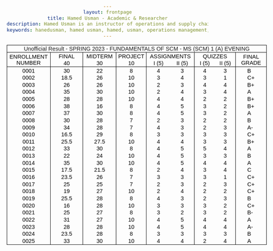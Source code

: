 ```yaml
---
layout: frontpage
title: Hamed Usman - Academic & Researcher
description: Hamed Usman is an instructor of operations and supply chain management at a university. 
keywords: hanedusman, hamed usman, hamed, usman, operations management, supply chain management, logistics, scm
---
```


<html xmlns:o="urn:schemas-microsoft-com:office:office"
xmlns:x="urn:schemas-microsoft-com:office:excel"
xmlns="http://www.w3.org/TR/REC-html40">

<head>
<meta name=Generator content="Microsoft Excel 15">
<style id="example_25868_Styles">
<!--table
	{mso-displayed-decimal-separator:"\.";
	mso-displayed-thousand-separator:"\,";}
@page
	{margin:.75in .7in .75in .7in;
	mso-header-margin:.3in;
	mso-footer-margin:.3in;}
tr
	{mso-height-source:auto;}
col
	{mso-width-source:auto;}
br
	{mso-data-placement:same-cell;}
.style0
	{mso-number-format:General;
	text-align:general;
	vertical-align:bottom;
	white-space:nowrap;
	mso-rotate:0;
	mso-background-source:auto;
	mso-pattern:auto;
	color:black;
	font-size:12.0pt;
	font-weight:400;
	font-style:normal;
	text-decoration:none;
	font-family:Calibri, sans-serif;
	mso-font-charset:0;
	border:none;
	mso-protection:locked visible;
	mso-style-name:Normal;
	mso-style-id:0;}
.style16
	{mso-number-format:0%;
	mso-style-name:Percent;
	mso-style-id:5;}
td
	{mso-style-parent:style0;
	padding:0px;
	mso-ignore:padding;
	color:black;
	font-size:12.0pt;
	font-weight:400;
	font-style:normal;
	text-decoration:none;
	font-family:Calibri, sans-serif;
	mso-font-charset:0;
	mso-number-format:General;
	text-align:general;
	vertical-align:bottom;
	border:none;
	mso-background-source:auto;
	mso-pattern:auto;
	mso-protection:locked visible;
	white-space:nowrap;
	mso-rotate:0;}
.xl65
	{mso-style-parent:style0;
	font-size:11.0pt;
	font-family:Arial, sans-serif;
	mso-font-charset:0;
	text-align:center;
	vertical-align:middle;
	border-top:.5pt solid windowtext;
	border-right:.5pt solid windowtext;
	border-bottom:none;
	border-left:.5pt solid windowtext;
	white-space:normal;}
.xl66
	{mso-style-parent:style0;
	font-size:11.0pt;
	font-family:Arial, sans-serif;
	mso-font-charset:0;
	text-align:center;
	vertical-align:middle;
	border-top:.5pt solid windowtext;
	border-right:none;
	border-bottom:none;
	border-left:.5pt solid windowtext;
	white-space:normal;}
.xl67
	{mso-style-parent:style0;
	font-size:11.0pt;
	font-family:Arial, sans-serif;
	mso-font-charset:0;
	text-align:center;
	vertical-align:middle;
	border-top:none;
	border-right:.5pt solid windowtext;
	border-bottom:.5pt solid windowtext;
	border-left:none;
	white-space:normal;}
.xl68
	{mso-style-parent:style0;
	font-size:11.0pt;
	font-family:Arial, sans-serif;
	mso-font-charset:0;
	text-align:center;
	vertical-align:middle;
	border-top:none;
	border-right:.5pt solid windowtext;
	border-bottom:none;
	border-left:.5pt solid windowtext;}
.xl69
	{mso-style-parent:style0;
	font-size:11.0pt;
	font-family:Arial, sans-serif;
	mso-font-charset:0;
	text-align:center;
	vertical-align:middle;
	border-top:none;
	border-right:.5pt solid windowtext;
	border-bottom:.5pt solid windowtext;
	border-left:.5pt solid windowtext;}
.xl70
	{mso-style-parent:style0;
	font-size:11.0pt;
	font-family:Arial, sans-serif;
	mso-font-charset:0;
	text-align:center;
	vertical-align:middle;
	border-top:none;
	border-right:none;
	border-bottom:none;
	border-left:.5pt solid windowtext;}
.xl71
	{mso-style-parent:style0;
	font-size:11.0pt;
	font-family:Arial, sans-serif;
	mso-font-charset:0;
	text-align:center;
	vertical-align:middle;
	border-top:none;
	border-right:.5pt solid windowtext;
	border-bottom:none;
	border-left:none;}
.xl72
	{mso-style-parent:style0;
	font-size:11.0pt;
	font-family:Arial, sans-serif;
	mso-font-charset:0;
	text-align:center;
	vertical-align:middle;}
.xl73
	{mso-style-parent:style0;
	font-size:11.0pt;
	font-family:Arial, sans-serif;
	mso-font-charset:0;
	text-align:center;
	vertical-align:middle;
	border-top:none;
	border-right:none;
	border-bottom:.5pt solid windowtext;
	border-left:.5pt solid windowtext;}
.xl74
	{mso-style-parent:style0;
	font-size:11.0pt;
	font-family:Arial, sans-serif;
	mso-font-charset:0;
	text-align:center;
	vertical-align:middle;
	border-top:none;
	border-right:.5pt solid windowtext;
	border-bottom:.5pt solid windowtext;
	border-left:none;}
.xl75
	{mso-style-parent:style0;
	font-size:11.0pt;
	font-family:Arial, sans-serif;
	mso-font-charset:0;
	text-align:center;
	vertical-align:middle;
	border-top:none;
	border-right:none;
	border-bottom:.5pt solid windowtext;
	border-left:.5pt solid windowtext;
	white-space:normal;}
.xl76
	{mso-style-parent:style0;
	font-size:11.0pt;
	font-family:Arial, sans-serif;
	mso-font-charset:0;
	text-align:center;
	vertical-align:middle;
	border-top:none;
	border-right:.5pt solid windowtext;
	border-bottom:.5pt solid windowtext;
	border-left:.5pt solid windowtext;
	white-space:normal;}
.xl77
	{mso-style-parent:style0;
	font-size:11.0pt;
	font-family:Arial, sans-serif;
	mso-font-charset:0;
	text-align:left;
	vertical-align:middle;
	border-top:none;
	border-right:.5pt solid windowtext;
	border-bottom:none;
	border-left:none;}
.xl78
	{mso-style-parent:style0;
	font-size:11.0pt;
	font-family:Arial, sans-serif;
	mso-font-charset:0;
	text-align:left;
	vertical-align:middle;
	border-top:none;
	border-right:.5pt solid windowtext;
	border-bottom:.5pt solid windowtext;
	border-left:none;}
.xl79
	{mso-style-parent:style0;
	font-size:11.0pt;
	font-family:Arial, sans-serif;
	mso-font-charset:0;
	text-align:center;
	vertical-align:middle;
	border-top:.5pt solid windowtext;
	border-right:.5pt solid windowtext;
	border-bottom:none;
	border-left:.5pt solid windowtext;}
.xl80
	{mso-style-parent:style0;
	font-size:11.0pt;
	font-family:Arial, sans-serif;
	mso-font-charset:0;
	text-align:center;
	vertical-align:middle;
	border-top:none;
	border-right:none;
	border-bottom:.5pt solid windowtext;
	border-left:none;}
.xl81
	{mso-style-parent:style0;
	font-size:11.0pt;
	font-family:Arial, sans-serif;
	mso-font-charset:0;
	text-align:center;
	vertical-align:middle;
	border-top:none;
	border-right:none;
	border-bottom:.5pt solid windowtext;
	border-left:none;
	white-space:normal;}
.xl82
	{mso-style-parent:style16;
	font-size:11.0pt;
	font-family:Arial, sans-serif;
	mso-font-charset:0;
	text-align:center;
	vertical-align:middle;
	border-top:none;
	border-right:.5pt solid windowtext;
	border-bottom:none;
	border-left:.5pt solid windowtext;
	white-space:normal;}
.xl83
	{mso-style-parent:style0;
	font-size:11.0pt;
	font-family:Arial, sans-serif;
	mso-font-charset:0;
	text-align:center;
	vertical-align:middle;
	border-top:.5pt solid windowtext;
	border-right:.5pt solid windowtext;
	border-bottom:none;
	border-left:none;
	white-space:normal;}
.xl84
	{mso-style-parent:style0;
	font-size:11.0pt;
	font-family:Arial, sans-serif;
	mso-font-charset:0;
	text-align:center;
	vertical-align:middle;
	border-top:.5pt solid windowtext;
	border-right:none;
	border-bottom:none;
	border-left:none;
	white-space:normal;}
.xl85
	{mso-style-parent:style0;
	font-size:11.0pt;
	font-family:Arial, sans-serif;
	mso-font-charset:0;
	mso-number-format:"\@";
	text-align:center;
	vertical-align:middle;
	border-top:none;
	border-right:none;
	border-bottom:none;
	border-left:.5pt solid windowtext;}
.xl86
	{mso-style-parent:style0;
	font-size:11.0pt;
	font-family:Arial, sans-serif;
	mso-font-charset:0;
	mso-number-format:"\@";
	text-align:center;
	vertical-align:middle;
	border-top:none;
	border-right:none;
	border-bottom:.5pt solid windowtext;
	border-left:.5pt solid windowtext;}
.xl87
	{mso-style-parent:style0;
	font-size:11.0pt;
	font-family:Arial, sans-serif;
	mso-font-charset:0;
	text-align:center;
	vertical-align:middle;
	border-top:.5pt solid windowtext;
	border-right:none;
	border-bottom:.5pt solid windowtext;
	border-left:.5pt solid windowtext;}
.xl88
	{mso-style-parent:style0;
	font-size:11.0pt;
	font-family:Arial, sans-serif;
	mso-font-charset:0;
	text-align:center;
	vertical-align:middle;
	border-top:.5pt solid windowtext;
	border-right:none;
	border-bottom:.5pt solid windowtext;
	border-left:none;}
.xl89
	{mso-style-parent:style0;
	font-size:11.0pt;
	font-family:Arial, sans-serif;
	mso-font-charset:0;
	text-align:center;
	vertical-align:middle;
	border-top:.5pt solid windowtext;
	border-right:.5pt solid windowtext;
	border-bottom:.5pt solid windowtext;
	border-left:none;}
-->
</style>
</head>

<body link="#0563C1" vlink="#954F72" class=xl72>
<!--[if !excel]>&nbsp;&nbsp;<![endif]-->
<!--The following information was generated by Microsoft Excel's Publish as Web
Page wizard.-->
<!--If the same item is republished from Excel, all information between the DIV
tags will be replaced.-->
<!----------------------------->
<!--START OF OUTPUT FROM EXCEL PUBLISH AS WEB PAGE WIZARD -->
<!----------------------------->

<div id="example_25868" align=center x:publishsource="Excel">

<table border=0 cellpadding=0 cellspacing=0 width=684 style='border-collapse:
 collapse;table-layout:fixed;width:511pt'>
 <col class=xl72 width=113 style='mso-width-source:userset;mso-width-alt:3626;
 width:85pt'>
 <col class=xl72 width=87 span=2 style='width:65pt'>
 <col class=xl72 width=79 style='mso-width-source:userset;mso-width-alt:2517;
 width:59pt'>
 <col class=xl72 width=63 span=2 style='mso-width-source:userset;mso-width-alt:
 2005;width:47pt'>
 <col class=xl72 width=55 span=2 style='mso-width-source:userset;mso-width-alt:
 1749;width:41pt'>
 <col class=xl72 width=31 style='mso-width-source:userset;mso-width-alt:981;
 width:23pt'>
 <col class=xl72 width=51 style='mso-width-source:userset;mso-width-alt:1621;
 width:38pt'>
 <tr height=19 style='height:14.0pt'>
  <td colspan=10 height=19 class=xl87 width=684 style='border-right:.5pt solid black;
  height:14.0pt;width:511pt'><a name="Print_Area">Unofficial Result - SPRING
  2023 -<span style='mso-spacerun:yes'>  </span>FUNDAMENTALS OF SCM - MS (SCM)
  1 (A) EVENING</a></td>
 </tr>
 <tr height=20 style='mso-height-source:userset;height:15.0pt'>
  <td rowspan=2 height=39 class=xl65 width=113 style='border-bottom:.5pt solid black;
  height:29.0pt;border-top:none;width:85pt'>ENROLLMENT NUMBER</td>
  <td class=xl65 width=87 style='border-top:none;border-left:none;width:65pt'>FINAL<span
  style='mso-spacerun:yes'> </span></td>
  <td class=xl65 width=87 style='border-top:none;border-left:none;width:65pt'>MIDTERM</td>
  <td class=xl66 width=79 style='border-top:none;border-left:none;width:59pt'>PROJECT</td>
  <td colspan=2 class=xl66 width=126 style='width:94pt'>ASSIGNMENTS</td>
  <td colspan=2 class=xl66 width=110 style='border-right:.5pt solid black;
  width:82pt'>QUIZZES</td>
  <td colspan=2 rowspan=2 class=xl66 width=82 style='border-right:.5pt solid black;
  border-bottom:.5pt solid black;width:61pt'>FINAL GRADE</td>
 </tr>
 <tr height=19 style='height:14.0pt'>
  <td height=19 class=xl82 width=87 style='height:14.0pt;border-left:none;
  width:65pt'>40</td>
  <td class=xl76 width=87 style='border-left:none;width:65pt'>30</td>
  <td class=xl75 width=79 style='border-left:none;width:59pt'>10</td>
  <td class=xl75 width=63 style='width:47pt'>I (5)</td>
  <td class=xl81 width=63 style='width:47pt'>II (5)</td>
  <td class=xl75 width=55 style='width:41pt'>I (5)</td>
  <td class=xl67 width=55 style='width:41pt'>II (5)</td>
 </tr>
 <tr height=19 style='height:14.0pt'>
  <td height=19 class=xl85 style='height:14.0pt'>0001</td>
  <td class=xl79>30</td>
  <td class=xl71>22</td>
  <td class=xl79 style='border-top:none;border-left:none'>8</td>
  <td class=xl70 style='border-left:none'>4</td>
  <td class=xl72>3</td>
  <td class=xl70>4</td>
  <td class=xl71>3</td>
  <td class=xl72></td>
  <td class=xl77>B</td>
 </tr>
 <tr height=19 style='height:14.0pt'>
  <td height=19 class=xl85 style='height:14.0pt'>0002</td>
  <td class=xl68>18.5</td>
  <td class=xl71>26</td>
  <td class=xl68 style='border-left:none'>10</td>
  <td class=xl70 style='border-left:none'>3</td>
  <td class=xl72>4</td>
  <td class=xl70>3</td>
  <td class=xl71>1</td>
  <td class=xl72></td>
  <td class=xl77>C+</td>
 </tr>
 <tr height=19 style='height:14.0pt'>
  <td height=19 class=xl85 style='height:14.0pt'>0003</td>
  <td class=xl68>26</td>
  <td class=xl71>26</td>
  <td class=xl68 style='border-left:none'>10</td>
  <td class=xl70 style='border-left:none'>2</td>
  <td class=xl72>3</td>
  <td class=xl70>4</td>
  <td class=xl71>4</td>
  <td class=xl72></td>
  <td class=xl77>B+</td>
 </tr>
 <tr height=19 style='height:14.0pt'>
  <td height=19 class=xl85 style='height:14.0pt'>0004</td>
  <td class=xl68>35</td>
  <td class=xl71>30</td>
  <td class=xl68 style='border-left:none'>10</td>
  <td class=xl70 style='border-left:none'>2</td>
  <td class=xl72>4</td>
  <td class=xl70>3</td>
  <td class=xl71>4</td>
  <td class=xl72></td>
  <td class=xl77>A</td>
 </tr>
 <tr height=19 style='height:14.0pt'>
  <td height=19 class=xl85 style='height:14.0pt'>0005</td>
  <td class=xl68>28</td>
  <td class=xl71>28</td>
  <td class=xl68 style='border-left:none'>10</td>
  <td class=xl70 style='border-left:none'>4</td>
  <td class=xl72>4</td>
  <td class=xl70>2</td>
  <td class=xl71>2</td>
  <td class=xl72></td>
  <td class=xl77>B+</td>
 </tr>
 <tr height=19 style='height:14.0pt'>
  <td height=19 class=xl85 style='height:14.0pt'>0006</td>
  <td class=xl68>38</td>
  <td class=xl71>16</td>
  <td class=xl68 style='border-left:none'>8</td>
  <td class=xl70 style='border-left:none'>4</td>
  <td class=xl72>5</td>
  <td class=xl70>3</td>
  <td class=xl71>2</td>
  <td class=xl72></td>
  <td class=xl77>B+</td>
 </tr>
 <tr height=19 style='height:14.0pt'>
  <td height=19 class=xl85 style='height:14.0pt'>0007</td>
  <td class=xl68>37</td>
  <td class=xl71>30</td>
  <td class=xl68 style='border-left:none'>8</td>
  <td class=xl70 style='border-left:none'>4</td>
  <td class=xl72>5</td>
  <td class=xl70>3</td>
  <td class=xl71>2</td>
  <td class=xl72></td>
  <td class=xl77>A</td>
 </tr>
 <tr height=19 style='height:14.0pt'>
  <td height=19 class=xl85 style='height:14.0pt'>0008</td>
  <td class=xl68>30</td>
  <td class=xl71>28</td>
  <td class=xl68 style='border-left:none'>7</td>
  <td class=xl70 style='border-left:none'>2</td>
  <td class=xl72>3</td>
  <td class=xl70>2</td>
  <td class=xl71>2</td>
  <td class=xl72></td>
  <td class=xl77>B</td>
 </tr>
 <tr height=19 style='height:14.0pt'>
  <td height=19 class=xl85 style='height:14.0pt'>0009</td>
  <td class=xl68>34</td>
  <td class=xl71>28</td>
  <td class=xl68 style='border-left:none'>7</td>
  <td class=xl70 style='border-left:none'>4</td>
  <td class=xl72>3</td>
  <td class=xl70>2</td>
  <td class=xl71>3</td>
  <td class=xl72></td>
  <td class=xl77>A-</td>
 </tr>
 <tr height=19 style='height:14.0pt'>
  <td height=19 class=xl85 style='height:14.0pt'>0010</td>
  <td class=xl68>16.5</td>
  <td class=xl71>29</td>
  <td class=xl68 style='border-left:none'>8</td>
  <td class=xl70 style='border-left:none'>3</td>
  <td class=xl72>3</td>
  <td class=xl70>3</td>
  <td class=xl71>3</td>
  <td class=xl72></td>
  <td class=xl77>C+</td>
 </tr>
 <tr height=19 style='height:14.0pt'>
  <td height=19 class=xl85 style='height:14.0pt'>0011</td>
  <td class=xl68>25.5</td>
  <td class=xl71>27.5</td>
  <td class=xl68 style='border-left:none'>10</td>
  <td class=xl70 style='border-left:none'>4</td>
  <td class=xl72>4</td>
  <td class=xl70>3</td>
  <td class=xl71>3</td>
  <td class=xl72></td>
  <td class=xl77>B+</td>
 </tr>
 <tr height=19 style='height:14.0pt'>
  <td height=19 class=xl85 style='height:14.0pt'>0012</td>
  <td class=xl68>33</td>
  <td class=xl71>30</td>
  <td class=xl68 style='border-left:none'>8</td>
  <td class=xl70 style='border-left:none'>4</td>
  <td class=xl72>5</td>
  <td class=xl70>5</td>
  <td class=xl71>4</td>
  <td class=xl72></td>
  <td class=xl77>A</td>
 </tr>
 <tr height=19 style='height:14.0pt'>
  <td height=19 class=xl85 style='height:14.0pt'>0013</td>
  <td class=xl68>22</td>
  <td class=xl71>24</td>
  <td class=xl68 style='border-left:none'>10</td>
  <td class=xl70 style='border-left:none'>4</td>
  <td class=xl72>5</td>
  <td class=xl70>3</td>
  <td class=xl71>3</td>
  <td class=xl72></td>
  <td class=xl77>B</td>
 </tr>
 <tr height=19 style='height:14.0pt'>
  <td height=19 class=xl85 style='height:14.0pt'>0014</td>
  <td class=xl68>35</td>
  <td class=xl71>30</td>
  <td class=xl68 style='border-left:none'>10</td>
  <td class=xl70 style='border-left:none'>4</td>
  <td class=xl72>5</td>
  <td class=xl70>4</td>
  <td class=xl71>4</td>
  <td class=xl72></td>
  <td class=xl77>A</td>
 </tr>
 <tr height=19 style='height:14.0pt'>
  <td height=19 class=xl85 style='height:14.0pt'>0015</td>
  <td class=xl68>17.5</td>
  <td class=xl71>21.5</td>
  <td class=xl68 style='border-left:none'>8</td>
  <td class=xl70 style='border-left:none'>2</td>
  <td class=xl72>4</td>
  <td class=xl70>3</td>
  <td class=xl71>4</td>
  <td class=xl72></td>
  <td class=xl77>C</td>
 </tr>
 <tr height=19 style='height:14.0pt'>
  <td height=19 class=xl85 style='height:14.0pt'>0016</td>
  <td class=xl68>23.5</td>
  <td class=xl71>26</td>
  <td class=xl68 style='border-left:none'>7</td>
  <td class=xl70 style='border-left:none'>3</td>
  <td class=xl72>3</td>
  <td class=xl70>3</td>
  <td class=xl71>1</td>
  <td class=xl72></td>
  <td class=xl77>C+</td>
 </tr>
 <tr height=19 style='height:14.0pt'>
  <td height=19 class=xl85 style='height:14.0pt'>0017</td>
  <td class=xl68>25</td>
  <td class=xl71>25</td>
  <td class=xl68 style='border-left:none'>7</td>
  <td class=xl70 style='border-left:none'>2</td>
  <td class=xl72>3</td>
  <td class=xl70>2</td>
  <td class=xl71>3</td>
  <td class=xl72></td>
  <td class=xl77>C+</td>
 </tr>
 <tr height=19 style='height:14.0pt'>
  <td height=19 class=xl85 style='height:14.0pt'>0018</td>
  <td class=xl68>19</td>
  <td class=xl71>27</td>
  <td class=xl68 style='border-left:none'>10</td>
  <td class=xl70 style='border-left:none'>2</td>
  <td class=xl72>4</td>
  <td class=xl70>2</td>
  <td class=xl71>2</td>
  <td class=xl72></td>
  <td class=xl77>C+</td>
 </tr>
 <tr height=19 style='height:14.0pt'>
  <td height=19 class=xl85 style='height:14.0pt'>0019</td>
  <td class=xl68>25.5</td>
  <td class=xl71>28</td>
  <td class=xl68 style='border-left:none'>8</td>
  <td class=xl70 style='border-left:none'>4</td>
  <td class=xl72>3</td>
  <td class=xl70>2</td>
  <td class=xl71>3</td>
  <td class=xl72></td>
  <td class=xl77>B</td>
 </tr>
 <tr height=19 style='height:14.0pt'>
  <td height=19 class=xl85 style='height:14.0pt'>0020</td>
  <td class=xl68>16</td>
  <td class=xl71>28</td>
  <td class=xl68 style='border-left:none'>10</td>
  <td class=xl70 style='border-left:none'>3</td>
  <td class=xl72>3</td>
  <td class=xl70>3</td>
  <td class=xl71>2</td>
  <td class=xl72></td>
  <td class=xl77>C+</td>
 </tr>
 <tr height=19 style='height:14.0pt'>
  <td height=19 class=xl85 style='height:14.0pt'>0021</td>
  <td class=xl68>25</td>
  <td class=xl71>27</td>
  <td class=xl68 style='border-left:none'>8</td>
  <td class=xl70 style='border-left:none'>3</td>
  <td class=xl72>2</td>
  <td class=xl70>3</td>
  <td class=xl71>2</td>
  <td class=xl72></td>
  <td class=xl77>B-</td>
 </tr>
 <tr height=19 style='height:14.0pt'>
  <td height=19 class=xl85 style='height:14.0pt'>0022</td>
  <td class=xl68>31</td>
  <td class=xl71>27</td>
  <td class=xl68 style='border-left:none'>10</td>
  <td class=xl70 style='border-left:none'>4</td>
  <td class=xl72>5</td>
  <td class=xl70>4</td>
  <td class=xl71>4</td>
  <td class=xl72></td>
  <td class=xl77>A</td>
 </tr>
 <tr height=19 style='height:14.0pt'>
  <td height=19 class=xl85 style='height:14.0pt'>0023</td>
  <td class=xl68>28</td>
  <td class=xl71>28</td>
  <td class=xl68 style='border-left:none'>10</td>
  <td class=xl70 style='border-left:none'>4</td>
  <td class=xl72>5</td>
  <td class=xl70>4</td>
  <td class=xl71>4</td>
  <td class=xl72></td>
  <td class=xl77>A-</td>
 </tr>
 <tr height=19 style='height:14.0pt'>
  <td height=19 class=xl85 style='height:14.0pt'>0024</td>
  <td class=xl68>23.5</td>
  <td class=xl71>28</td>
  <td class=xl68 style='border-left:none'>8</td>
  <td class=xl70 style='border-left:none'>3</td>
  <td class=xl72>3</td>
  <td class=xl70>3</td>
  <td class=xl71>3</td>
  <td class=xl72></td>
  <td class=xl77>B</td>
 </tr>
 <tr height=19 style='height:14.0pt'>
  <td height=19 class=xl86 style='height:14.0pt'>0025</td>
  <td class=xl69>33</td>
  <td class=xl74>30</td>
  <td class=xl69 style='border-left:none'>10</td>
  <td class=xl73 style='border-left:none'>4</td>
  <td class=xl80>4</td>
  <td class=xl73>2</td>
  <td class=xl74>4</td>
  <td class=xl80>&nbsp;</td>
  <td class=xl78>A</td>
 </tr>
 <![if supportMisalignedColumns]>
 <tr height=0 style='display:none'>
  <td width=113 style='width:85pt'></td>
  <td width=87 style='width:65pt'></td>
  <td width=87 style='width:65pt'></td>
  <td width=79 style='width:59pt'></td>
  <td width=63 style='width:47pt'></td>
  <td width=63 style='width:47pt'></td>
  <td width=55 style='width:41pt'></td>
  <td width=55 style='width:41pt'></td>
  <td width=31 style='width:23pt'></td>
  <td width=51 style='width:38pt'></td>
 </tr>
 <![endif]>
</table>

</div>


<!----------------------------->
<!--END OF OUTPUT FROM EXCEL PUBLISH AS WEB PAGE WIZARD-->
<!----------------------------->
</body>

</html>
